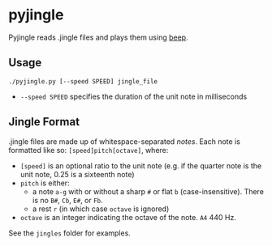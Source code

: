 # pyjingle

Pyjingle reads .jingle files and plays them using [beep](https://github.com/johnath/beep).

## Usage
`./pyjingle.py [--speed SPEED] jingle_file`

* `--speed SPEED` specifies the duration of the unit note in milliseconds

## Jingle Format
.jingle files are made up of whitespace-separated _notes_. Each note is formatted like so: `[speed]pitch[octave]`,
where:

* `[speed]` is an optional ratio to the unit note (e.g. if the quarter note is the unit note, 0.25 is a sixteenth note)
* `pitch` is either:
    * a note `a-g` with or without a sharp `#` or flat `b` (case-insensitive). There is no `B#`, `Cb`, `E#`, or `Fb`.
    * a rest `r` (in which case `octave` is ignored)
* `octave` is an integer indicating the octave of the note. `A4` 440 Hz.

See the `jingles` folder for examples.

